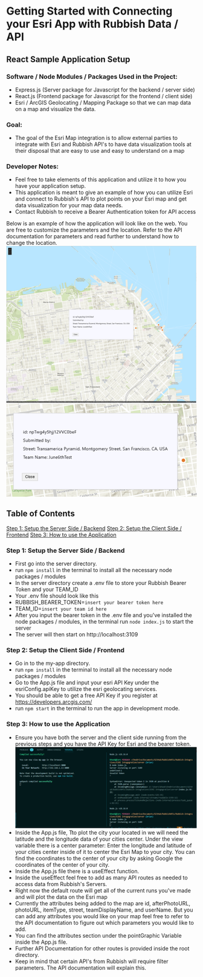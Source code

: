# Getting Started with Connecting your Esri App with Rubbish Data / API

## React Sample Application Setup 
### Software / Node Modules / Packages Used in the Project:
- Express.js (Server package for Javascript for the backend / server side)
- React.js (Frontend package for Javascript for the frontend / client side)
- Esri / ArcGIS Geolocating / Mapping Package so that we can map data on a map and visualize the data. 

### Goal:
- The goal of the Esri Map integration is to allow external parties to integrate with Esri and Rubbish API's to have data visualization tools at their disposal that are easy to use and easy to understand on a map


### Developer Notes: 
- Feel free to take elements of this application and utilize it to how you have your application setup. 
- This application is meant to give an example of how you can utilize Esri and connect to Rubbish's API to plot points on your Esri map and get data visualization for your map data needs. 
- Contact Rubbish to receive a Bearer Authentication token for API access

Below is an example of how the application will look like on the web. You are free to customize the parameters and the location. Refer to the API documentation for parameters and read further to understand how to change the location.
![bonus-image](/Rubbish-Integrations/ESRI%20Integegration/Image1.png)
![bonus-image](/Rubbish-Integrations/ESRI%20Integegration/Image2.png)

## Table of Contents

[Step 1: Setup the Server Side / Backend](#step-1-setup-the-server-side--backend)
[Step 2: Setup the Client Side / Frontend](#step-2-setup-the-client-side--frontend)
[Step 3: How to use the Application](#step-3-how-to-use-the-application)

### Step 1: Setup the Server Side / Backend 
- First go into the server directory.
- run `npm install` in the terminal to install all the necessary node packages / modules
- In the server directory create a .env file to store your Rubbish Bearer Token and your TEAM_ID 
- Your .env file should look like this
- RUBBISH_BEARER_TOKEN=`insert your bearer token here`
- TEAM_ID=`insert your team id here`
- After you input the bearer token in the .env file and you've installed the node packages / modules, in the terminal run `node index.js` to start the server
- The server will then start on http://localhost:3109


### Step 2: Setup the Client Side / Frontend
- Go in to the my-app directory. 
- run `npm install` in the terminal to install all the necessary node packages / modules 
- Go to the App.js file and input your esri API Key under the esriConfig.apiKey to utilize the esri geolocating services.
- You should be able to get a free API Key if you register at https://developers.arcgis.com/
- run `npm start` in the terminal to run the app in development mode. 

### Step 3: How to use the Application

- Ensure you have both the server and the client side running from the previous steps and you have the API Key for Esri and the bearer token.
![step3](/Rubbish-Integrations/ESRI%20Integegration/Image3.png)
- Inside the App.js file, Tto plot the city your located in we will need the latitude and the longitude data of your cities center. Under the view variable there is a center parameter: Enter the longitude and latitude of your cities center inside of it to center the Esri Map to your city. You can find the coordinates to the center of your city by asking Google the coordinates of the center of your city. 
- Inside the App.js file there is a useEffect function.
- Inside the useEffect feel free to add as many API routes as needed to access data from Rubbish's Servers. 
- Right now the default route will get all of the current runs you've made and will plot the data on the Esri map
- Currently the attributes being added to the map are id, afterPhotoURL, photoURL, itemType, street, teamDisplayName, and userName. But you can add any attributes you would like on your map feel free to refer to the API documentation to figure out which parameters you would like to add. 
- You can find the attributes section under the pointGraphic Variable inside the App.js file. 
- Further API Documentation for other routes is provided inside the root directory. 
- Keep in mind that certain API's from Rubbish will require filter parameters. The API documentation will explain this.


